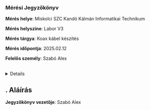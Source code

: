 ### Mérési Jegyzőkönyv

**Mérés helye**: Miskolci SZC Kandó Kálmán Informatikai Technikum 

**Mérés helyszíne**: Labor V3

**Mérés tárgya**: Koax kábel készítés

**Mérés időpontja**: 2025.02.12

**Felelős személy**: Szabó Alex

<br> 
  <details> 
  <img src="https://github.com/SzAlex04/jegyzokonyv/blob/main/egyeb/ISKRA%20P2845%20UHF%20Antenna.png"/> 
  </details> 









  ## . Aláírás
**Jegyzőkönyv vezetője**: Szabó Alex
